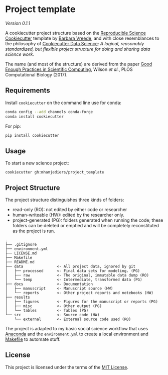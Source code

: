 # Project template

_Version 0.1.1_

A cookiecutter project structure based on the [Reproducible Science Cookiecutter](https://github.com/bvreede/good-enough-project) template by [Barbara Vreede](https://github.com/bvreede), and with close resemblances to the philosophy of [Cookiecutter Data Science](https://github.com/drivendata/cookiecutter-data-science): *A logical, reasonably standardized, but flexible project structure for doing and sharing data science work.*

The name (and most of the structure) are derived from the paper [Good Enough Practices in Scientific Computing](https://doi.org/10.1371/journal.pcbi.1005510), Wilson _et al._, PLOS Computational Biology (2017).

## Requirements

Install `cookiecutter` on the command line use for conda:

```bash
conda config --add channels conda-forge
conda install cookiecutter
```
For pip:

```bash
pip install cookiecutter
```

## Usage

To start a new science project:

`cookiecutter gh:mhamjediers/project_template`

## Project Structure

The project structure distinguishes three kinds of folders:
- read-only (RO): not edited by either code or researcher
- human-writeable (HW): edited by the researcher only.
- project-generated (PG): folders generated when running the code; these folders can be deleted or emptied and will be completely reconstituted as the project is run.


```
.
├── .gitignore
├── environment.yml
├── LICENSE.md
├── Makefile
├── README.md
├── data               <- All project data, ignored by git
│   ├── processed      <- Final data sets for modeling. (PG)
│   ├── raw            <- The original, immutable data dump (RO)
│   └── temp           <- Intermediate, transformed data (PG)
├── docs               <- Documentation
│   ├── manuscript     <- Manuscript source (HW)
│   └── reports        <- Other project reports and notebooks (HW)
├── results
│   ├── figures        <- Figures for the manuscript or reports (PG)
│   ├── misc           <- Other output (PG)
│   └── tables         <- Tables (PG)
└── src                <- Source code (HW)
    └── external       <- External source code used (RO)

```

The project is adapted to my basic social science workflow that uses [Anaconda](https://www.anaconda.com/products/individual) and the `environment.yml` to create a local environment and [Makefile](https://www.gnu.org/software/make/) to automate stuff.

## License

This project is licensed under the terms of the [MIT License](/LICENSE.md).
